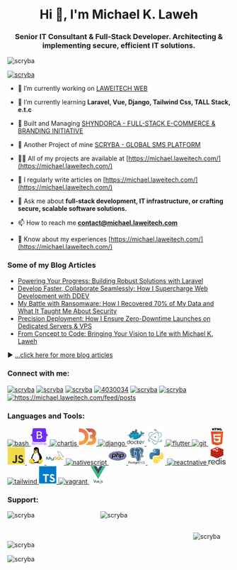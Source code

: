 <h1 align="center">Hi 👋, I'm Michael K. Laweh</h1>
<h3 align="center">Senior IT Consultant & Full-Stack Developer. Architecting & implementing secure, efficient IT solutions.</h3>

<p align="left"> <img src="https://komarev.com/ghpvc/?username=scryba&label=Profile%20views&color=0e75b6&style=flat" alt="scryba" /> </p>

<p align="left"> <a href="https://github.com/ryo-ma/github-profile-trophy"><img src="https://github-profile-trophy.vercel.app/?username=scryba" alt="scryba" /></a> </p>

- 🔭 I’m currently working on [LAWEITECH WEB](https://michael.laweitech.com/projects/laweitech-platform-development-management)

- 🌱 I’m currently learning **Laravel, Vue, Django, Tailwind Css, TALL Stack, e.t.c**

- 👯 Built and Managing [SHYNDORCA - FULL-STACK E-COMMERCE & BRANDING INITIATIVE](https://michael.laweitech.com/projects/shyndorca-a-full-stack-e-commerce-branding-initiative)

- 🤝 Another Project of mine [SCRYBA - GLOBAL SMS PLATFORM](https://michael.laweitech.com/projects/scrybasms-global-sms-messaging-platform)

- 👨‍💻 All of my projects are available at [https://michael.laweitech.com/](https://michael.laweitech.com/)

- 📝 I regularly write articles on [https://michael.laweitech.com/](https://michael.laweitech.com/)

- 💬 Ask me about **full-stack development, IT infrastructure, or crafting secure, scalable software solutions.**

- 📫 How to reach me **contact@michael.laweitech.com**

- 📄 Know about my experiences [https://michael.laweitech.com/](https://michael.laweitech.com/)

### Some of my Blog Articles
<!-- BLOG-POST-LIST:START -->
- [Powering Your Progress: Building Robust Solutions with Laravel](https://michael.laweitech.com/powering-your-progress-building-robust-solutions-with-laravel)
- [Develop Faster, Collaborate Seamlessly: How I Supercharge Web Development with DDEV](https://michael.laweitech.com/develop-faster-collaborate-seamlessly-how-i-supercharge-web-development-with-ddev)
- [My Battle with Ransomware: How I Recovered 70% of My Data and What It Taught Me About Security
](https://michael.laweitech.com/my-battle-with-ransomware-how-i-recovered-70-of-my-data-and-what-it-taught-me-about-security)
- [Precision Deployment: How I Ensure Zero-Downtime Launches on Dedicated Servers & VPS](https://michael.laweitech.com/precision-deployment-how-i-ensure-zero-downtime-launches-on-dedicated-servers-vps)
- [From Concept to Code: Bringing Your Vision to Life with Michael K. Laweh](https://michael.laweitech.com/from-concept-to-code-bringing-your-vision-to-life-with-michael-k-laweh)
<!-- BLOG-POST-LIST:END -->

▶ [...click here for more blog articles](https://michael.laweitech.com/blog)

<h3 align="left">Connect with me:</h3>
<p align="left">
<a href="https://dev.to/scryba" target="blank"><img align="center" src="https://raw.githubusercontent.com/rahuldkjain/github-profile-readme-generator/master/src/images/icons/Social/devto.svg" alt="scryba" height="30" width="40" /></a>
<a href="https://twitter.com/scryba" target="blank"><img align="center" src="https://raw.githubusercontent.com/rahuldkjain/github-profile-readme-generator/master/src/images/icons/Social/twitter.svg" alt="scryba" height="30" width="40" /></a>
<a href="https://linkedin.com/in/scryba" target="blank"><img align="center" src="https://raw.githubusercontent.com/rahuldkjain/github-profile-readme-generator/master/src/images/icons/Social/linked-in-alt.svg" alt="scryba" height="30" width="40" /></a>
<a href="https://stackoverflow.com/users/4030034" target="blank"><img align="center" src="https://raw.githubusercontent.com/rahuldkjain/github-profile-readme-generator/master/src/images/icons/Social/stack-overflow.svg" alt="4030034" height="30" width="40" /></a>
<a href="https://fb.com/scryba" target="blank"><img align="center" src="https://raw.githubusercontent.com/rahuldkjain/github-profile-readme-generator/master/src/images/icons/Social/facebook.svg" alt="scryba" height="30" width="40" /></a>
<a href="https://instagram.com/scryba" target="blank"><img align="center" src="https://raw.githubusercontent.com/rahuldkjain/github-profile-readme-generator/master/src/images/icons/Social/instagram.svg" alt="scryba" height="30" width="40" /></a>
<a href="https://michael.laweitech.com/feed/posts" target="blank"><img align="center" src="https://raw.githubusercontent.com/rahuldkjain/github-profile-readme-generator/master/src/images/icons/Social/rss.svg" alt="https://michael.laweitech.com/feed/posts" height="30" width="40" /></a>
</p>

<h3 align="left">Languages and Tools:</h3>
<p align="left"> <a href="https://www.gnu.org/software/bash/" target="_blank" rel="noreferrer"> <img src="https://www.vectorlogo.zone/logos/gnu_bash/gnu_bash-icon.svg" alt="bash" width="40" height="40"/> </a> <a href="https://getbootstrap.com" target="_blank" rel="noreferrer"> <img src="https://raw.githubusercontent.com/devicons/devicon/master/icons/bootstrap/bootstrap-plain-wordmark.svg" alt="bootstrap" width="40" height="40"/> </a> <a href="https://www.chartjs.org" target="_blank" rel="noreferrer"> <img src="https://www.chartjs.org/media/logo-title.svg" alt="chartjs" width="40" height="40"/> </a> <a href="https://d3js.org/" target="_blank" rel="noreferrer"> <img src="https://raw.githubusercontent.com/devicons/devicon/master/icons/d3js/d3js-original.svg" alt="d3js" width="40" height="40"/> </a> <a href="https://www.djangoproject.com/" target="_blank" rel="noreferrer"> <img src="https://cdn.worldvectorlogo.com/logos/django.svg" alt="django" width="40" height="40"/> </a> <a href="https://www.docker.com/" target="_blank" rel="noreferrer"> <img src="https://raw.githubusercontent.com/devicons/devicon/master/icons/docker/docker-original-wordmark.svg" alt="docker" width="40" height="40"/> </a> <a href="https://www.electronjs.org" target="_blank" rel="noreferrer"> <img src="https://raw.githubusercontent.com/devicons/devicon/master/icons/electron/electron-original.svg" alt="electron" width="40" height="40"/> </a> <a href="https://flutter.dev" target="_blank" rel="noreferrer"> <img src="https://www.vectorlogo.zone/logos/flutterio/flutterio-icon.svg" alt="flutter" width="40" height="40"/> </a> <a href="https://git-scm.com/" target="_blank" rel="noreferrer"> <img src="https://www.vectorlogo.zone/logos/git-scm/git-scm-icon.svg" alt="git" width="40" height="40"/> </a> <a href="https://www.w3.org/html/" target="_blank" rel="noreferrer"> <img src="https://raw.githubusercontent.com/devicons/devicon/master/icons/html5/html5-original-wordmark.svg" alt="html5" width="40" height="40"/> </a> <a href="https://developer.mozilla.org/en-US/docs/Web/JavaScript" target="_blank" rel="noreferrer"> <img src="https://raw.githubusercontent.com/devicons/devicon/master/icons/javascript/javascript-original.svg" alt="javascript" width="40" height="40"/> </a> <a href="https://www.linux.org/" target="_blank" rel="noreferrer"> <img src="https://raw.githubusercontent.com/devicons/devicon/master/icons/linux/linux-original.svg" alt="linux" width="40" height="40"/> </a> <a href="https://www.mysql.com/" target="_blank" rel="noreferrer"> <img src="https://raw.githubusercontent.com/devicons/devicon/master/icons/mysql/mysql-original-wordmark.svg" alt="mysql" width="40" height="40"/> </a> <a href="https://nativescript.org/" target="_blank" rel="noreferrer"> <img src="https://raw.githubusercontent.com/detain/svg-logos/780f25886640cef088af994181646db2f6b1a3f8/svg/nativescript.svg" alt="nativescript" width="40" height="40"/> </a> <a href="https://www.php.net" target="_blank" rel="noreferrer"> <img src="https://raw.githubusercontent.com/devicons/devicon/master/icons/php/php-original.svg" alt="php" width="40" height="40"/> </a> <a href="https://www.postgresql.org" target="_blank" rel="noreferrer"> <img src="https://raw.githubusercontent.com/devicons/devicon/master/icons/postgresql/postgresql-original-wordmark.svg" alt="postgresql" width="40" height="40"/> </a> <a href="https://www.python.org" target="_blank" rel="noreferrer"> <img src="https://raw.githubusercontent.com/devicons/devicon/master/icons/python/python-original.svg" alt="python" width="40" height="40"/> </a> <a href="https://reactnative.dev/" target="_blank" rel="noreferrer"> <img src="https://reactnative.dev/img/header_logo.svg" alt="reactnative" width="40" height="40"/> </a> <a href="https://redis.io" target="_blank" rel="noreferrer"> <img src="https://raw.githubusercontent.com/devicons/devicon/master/icons/redis/redis-original-wordmark.svg" alt="redis" width="40" height="40"/> </a> <a href="https://tailwindcss.com/" target="_blank" rel="noreferrer"> <img src="https://www.vectorlogo.zone/logos/tailwindcss/tailwindcss-icon.svg" alt="tailwind" width="40" height="40"/> </a> <a href="https://www.typescriptlang.org/" target="_blank" rel="noreferrer"> <img src="https://raw.githubusercontent.com/devicons/devicon/master/icons/typescript/typescript-original.svg" alt="typescript" width="40" height="40"/> </a> <a href="https://www.vagrantup.com/" target="_blank" rel="noreferrer"> <img src="https://www.vectorlogo.zone/logos/vagrantup/vagrantup-icon.svg" alt="vagrant" width="40" height="40"/> </a> <a href="https://vuejs.org/" target="_blank" rel="noreferrer"> <img src="https://raw.githubusercontent.com/devicons/devicon/master/icons/vuejs/vuejs-original-wordmark.svg" alt="vuejs" width="40" height="40"/> </a> </p>

<h3 align="left">Support:</h3>
<p><a href="https://www.buymeacoffee.com/scryba"> <img align="left" src="https://cdn.buymeacoffee.com/buttons/v2/default-yellow.png" height="50" width="210" alt="scryba" /></a><a href="https://ko-fi.com/scryba"> <img align="left" src="https://cdn.ko-fi.com/cdn/kofi3.png?v=3" height="50" width="210" alt="scryba" /></a></p><br><br>

<p><img align="left" src="https://github-readme-stats.vercel.app/api/top-langs?username=scryba&show_icons=true&locale=en&layout=compact" alt="scryba" /></p>

<p>&nbsp;<img align="center" src="https://github-readme-stats.vercel.app/api?username=scryba&show_icons=true&locale=en" alt="scryba" /></p>

<p><img align="center" src="https://github-readme-streak-stats.herokuapp.com/?user=scryba&" alt="scryba" /></p>
